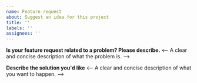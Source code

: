 ```yaml
---
name: Feature request
about: Suggest an idea for this project
title: ''
labels: ''
assignees: ''
---
```


**Is your feature request related to a problem? Please describe.**
<-- A clear and concise description of what the problem is. -->

**Describe the solution you'd like**
<-- A clear and concise description of what you want to happen. -->
